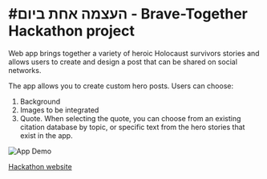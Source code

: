 # #העצמה אחת ביום - Brave-Together Hackathon project
 Web app brings together a variety of heroic Holocaust survivors stories and allows users to create and design a post that can be shared on social networks.
 
The app allows you to create custom hero posts. Users can choose:
 1) Background 
 2) Images to be integrated
 3) Quote. When selecting the quote, you can choose from an existing citation database by topic, or specific text from the hero stories that exist in the app.

![App Demo](Hackathon_Demo.gif) 

[Hackathon website](https://brave-together.com/en/האקתון-הגבורה/)
